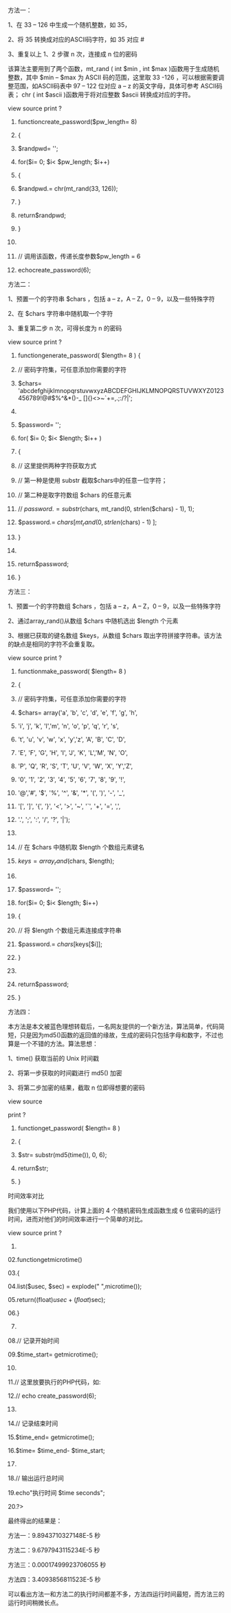 方法一：

1、在 33 – 126 中生成一个随机整数，如 35，

2、将 35 转换成对应的ASCII码字符，如 35 对应 #

3、重复以上 1、2 步骤 n 次，连接成 n 位的密码

该算法主要用到了两个函数，mt_rand ( int $min , int $max )函数用于生成随机整数，其中 $min – $max 为 ASCII 码的范围，这里取 33 -126 ，可以根据需要调整范围，如ASCII码表中 97 – 122 位对应 a – z 的英文字母，具体可参考 ASCII码表； chr ( int $ascii )函数用于将对应整数 $ascii 转换成对应的字符。

view source print ?

01. functioncreate_password($pw_length= 8)

02. {

03. $randpwd= '';

04. for($i= 0; $i< $pw_length; $i++)

05. {

06. $randpwd.= chr(mt_rand(33, 126));

07. }

08. return$randpwd;

09. }

10.

11. // 调用该函数，传递长度参数$pw_length = 6

12. echocreate_password(6);

方法二：

1、预置一个的字符串 $chars ，包括 a – z，A – Z，0 – 9，以及一些特殊字符

2、在 $chars 字符串中随机取一个字符

3、重复第二步 n 次，可得长度为 n 的密码

view source print ?

01. functiongenerate_password( $length= 8 ) {

02. // 密码字符集，可任意添加你需要的字符

03. $chars= 'abcdefghijklmnopqrstuvwxyzABCDEFGHIJKLMNOPQRSTUVWXYZ0123456789!@#$%^&*()-_ []{}<>~`+=,.;:/?|';

04.

05. $password= '';

06. for( $i= 0; $i< $length; $i++ )

07. {

08. // 这里提供两种字符获取方式

09. // 第一种是使用 substr 截取$chars中的任意一位字符；

10. // 第二种是取字符数组 $chars 的任意元素

11. // $password .= substr($chars, mt_rand(0, strlen($chars) - 1), 1);

12. $password.= $chars[ mt_rand(0, strlen($chars) - 1) ];

13. }

14.

15. return$password;

16. }

方法三：

1、预置一个的字符数组 $chars ，包括 a – z，A – Z，0 – 9，以及一些特殊字符

2、通过array_rand()从数组 $chars 中随机选出 $length 个元素

3、根据已获取的键名数组 $keys，从数组 $chars 取出字符拼接字符串。该方法的缺点是相同的字符不会重复取。

view source print ?

01. functionmake_password( $length= 8 )

02. {

03. // 密码字符集，可任意添加你需要的字符

04. $chars= array('a', 'b', 'c', 'd', 'e', 'f', 'g', 'h',

05. 'i', 'j', 'k', 'l','m', 'n', 'o', 'p', 'q', 'r', 's',

06. 't', 'u', 'v', 'w', 'x', 'y','z', 'A', 'B', 'C', 'D',

07. 'E', 'F', 'G', 'H', 'I', 'J', 'K', 'L','M', 'N', 'O',

08. 'P', 'Q', 'R', 'S', 'T', 'U', 'V', 'W', 'X', 'Y','Z',

09. '0', '1', '2', '3', '4', '5', '6', '7', '8', '9', '!',

10. '@','#', '$', '%', '^', '&', '*', '(', ')', '-', '_',

11. '[', ']', '{', '}', '<', '>', '~', '`', '+', '=', ',',

12. '.', ';', ':', '/', '?', '|');

13.

14. // 在 $chars 中随机取 $length 个数组元素键名

15. $keys= array_rand($chars, $length);

16.

17. $password= '';

18. for($i= 0; $i< $length; $i++)

19. {

20. // 将 $length 个数组元素连接成字符串

21. $password.= $chars[$keys[$i]];

22. }

23.

24. return$password;

25. }

方法四：

本方法是本文被蓝色理想转载后，一名网友提供的一个新方法，算法简单，代码简短，只是因为md5()函数的返回值的缘故，生成的密码只包括字母和数字，不过也算是一个不错的方法。算法思想：

1、time() 获取当前的 Unix 时间戳

2、将第一步获取的时间戳进行 md5() 加密

3、将第二步加密的结果，截取 n 位即得想要的密码

view source

print ?

1. functionget_password( $length= 8 )

2. {

3. $str= substr(md5(time()), 0, 6);

4. return$str;

5. }

时间效率对比

我们使用以下PHP代码，计算上面的 4 个随机密码生成函数生成 6 位密码的运行时间，进而对他们的时间效率进行一个简单的对比。

view source print ?

01.

02.functiongetmicrotime()

03.{

04.list($usec, $sec) = explode(" ",microtime());

05.return((float)$usec+ (float)$sec);

06.}

07.

08.// 记录开始时间

09.$time_start= getmicrotime();

10.

11.// 这里放要执行的PHP代码，如:

12.// echo create_password(6);

13.

14.// 记录结束时间

15.$time_end= getmicrotime();

16.$time= $time_end- $time_start;

17.

18.// 输出运行总时间

19.echo"执行时间 $time seconds";

20.?>

最终得出的结果是：

方法一：9.8943710327148E-5 秒

方法二：9.6797943115234E-5 秒

方法三：0.00017499923706055 秒

方法四：3.4093856811523E-5 秒

可以看出方法一和方法二的执行时间都差不多，方法四运行时间最短，而方法三的运行时间稍微长点。

